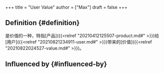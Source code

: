 +++
title = "User Value"
author = ["Max"]
draft = false
+++

## Definition {#definition}

是价值的一种，特指[产品]({{<relref "20210412125507-product.md#" >}})给[用户]({{<relref "20210821234911-user.md#" >}})带来的[价值]({{<relref "20210822024527-value.md#" >}})。


## Influenced by {#influenced-by}
